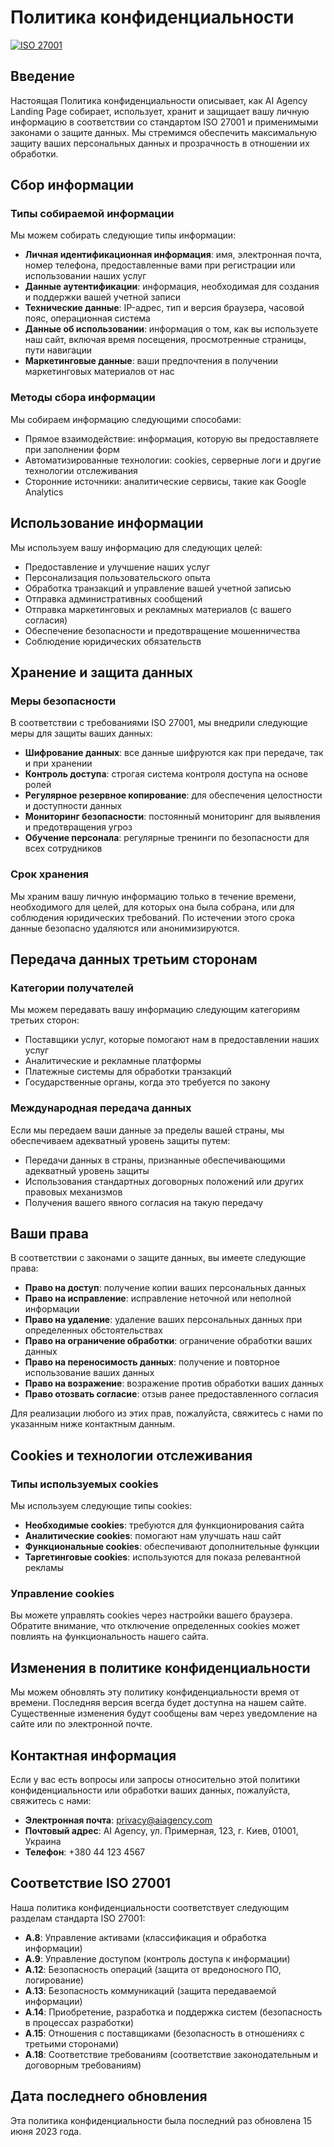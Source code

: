 # Политика конфиденциальности

[![ISO 27001](https://img.shields.io/badge/ISO%2027001-Compliant-blue)](https://www.iso.org/isoiec-27001-information-security.html)

## Введение

Настоящая Политика конфиденциальности описывает, как AI Agency Landing Page собирает, использует, хранит и защищает вашу личную информацию в соответствии со стандартом ISO 27001 и применимыми законами о защите данных. Мы стремимся обеспечить максимальную защиту ваших персональных данных и прозрачность в отношении их обработки.

## Сбор информации

### Типы собираемой информации

Мы можем собирать следующие типы информации:

- **Личная идентификационная информация**: имя, электронная почта, номер телефона, предоставленные вами при регистрации или использовании наших услуг
- **Данные аутентификации**: информация, необходимая для создания и поддержки вашей учетной записи
- **Технические данные**: IP-адрес, тип и версия браузера, часовой пояс, операционная система
- **Данные об использовании**: информация о том, как вы используете наш сайт, включая время посещения, просмотренные страницы, пути навигации
- **Маркетинговые данные**: ваши предпочтения в получении маркетинговых материалов от нас

### Методы сбора информации

Мы собираем информацию следующими способами:

- Прямое взаимодействие: информация, которую вы предоставляете при заполнении форм
- Автоматизированные технологии: cookies, серверные логи и другие технологии отслеживания
- Сторонние источники: аналитические сервисы, такие как Google Analytics

## Использование информации

Мы используем вашу информацию для следующих целей:

- Предоставление и улучшение наших услуг
- Персонализация пользовательского опыта
- Обработка транзакций и управление вашей учетной записью
- Отправка административных сообщений
- Отправка маркетинговых и рекламных материалов (с вашего согласия)
- Обеспечение безопасности и предотвращение мошенничества
- Соблюдение юридических обязательств

## Хранение и защита данных

### Меры безопасности

В соответствии с требованиями ISO 27001, мы внедрили следующие меры для защиты ваших данных:

- **Шифрование данных**: все данные шифруются как при передаче, так и при хранении
- **Контроль доступа**: строгая система контроля доступа на основе ролей
- **Регулярное резервное копирование**: для обеспечения целостности и доступности данных
- **Мониторинг безопасности**: постоянный мониторинг для выявления и предотвращения угроз
- **Обучение персонала**: регулярные тренинги по безопасности для всех сотрудников

### Срок хранения

Мы храним вашу личную информацию только в течение времени, необходимого для целей, для которых она была собрана, или для соблюдения юридических требований. По истечении этого срока данные безопасно удаляются или анонимизируются.

## Передача данных третьим сторонам

### Категории получателей

Мы можем передавать вашу информацию следующим категориям третьих сторон:

- Поставщики услуг, которые помогают нам в предоставлении наших услуг
- Аналитические и рекламные платформы
- Платежные системы для обработки транзакций
- Государственные органы, когда это требуется по закону

### Международная передача данных

Если мы передаем ваши данные за пределы вашей страны, мы обеспечиваем адекватный уровень защиты путем:

- Передачи данных в страны, признанные обеспечивающими адекватный уровень защиты
- Использования стандартных договорных положений или других правовых механизмов
- Получения вашего явного согласия на такую передачу

## Ваши права

В соответствии с законами о защите данных, вы имеете следующие права:

- **Право на доступ**: получение копии ваших персональных данных
- **Право на исправление**: исправление неточной или неполной информации
- **Право на удаление**: удаление ваших персональных данных при определенных обстоятельствах
- **Право на ограничение обработки**: ограничение обработки ваших данных
- **Право на переносимость данных**: получение и повторное использование ваших данных
- **Право на возражение**: возражение против обработки ваших данных
- **Право отозвать согласие**: отзыв ранее предоставленного согласия

Для реализации любого из этих прав, пожалуйста, свяжитесь с нами по указанным ниже контактным данным.

## Cookies и технологии отслеживания

### Типы используемых cookies

Мы используем следующие типы cookies:

- **Необходимые cookies**: требуются для функционирования сайта
- **Аналитические cookies**: помогают нам улучшать наш сайт
- **Функциональные cookies**: обеспечивают дополнительные функции
- **Таргетинговые cookies**: используются для показа релевантной рекламы

### Управление cookies

Вы можете управлять cookies через настройки вашего браузера. Обратите внимание, что отключение определенных cookies может повлиять на функциональность нашего сайта.

## Изменения в политике конфиденциальности

Мы можем обновлять эту политику конфиденциальности время от времени. Последняя версия всегда будет доступна на нашем сайте. Существенные изменения будут сообщены вам через уведомление на сайте или по электронной почте.

## Контактная информация

Если у вас есть вопросы или запросы относительно этой политики конфиденциальности или обработки ваших данных, пожалуйста, свяжитесь с нами:

- **Электронная почта**: privacy@aiagency.com
- **Почтовый адрес**: AI Agency, ул. Примерная, 123, г. Киев, 01001, Украина
- **Телефон**: +380 44 123 4567

## Соответствие ISO 27001

Наша политика конфиденциальности соответствует следующим разделам стандарта ISO 27001:

- **A.8**: Управление активами (классификация и обработка информации)
- **A.9**: Управление доступом (контроль доступа к информации)
- **A.12**: Безопасность операций (защита от вредоносного ПО, логирование)
- **A.13**: Безопасность коммуникаций (защита передаваемой информации)
- **A.14**: Приобретение, разработка и поддержка систем (безопасность в процессах разработки)
- **A.15**: Отношения с поставщиками (безопасность в отношениях с третьими сторонами)
- **A.18**: Соответствие требованиям (соответствие законодательным и договорным требованиям)

## Дата последнего обновления

Эта политика конфиденциальности была последний раз обновлена 15 июня 2023 года.

